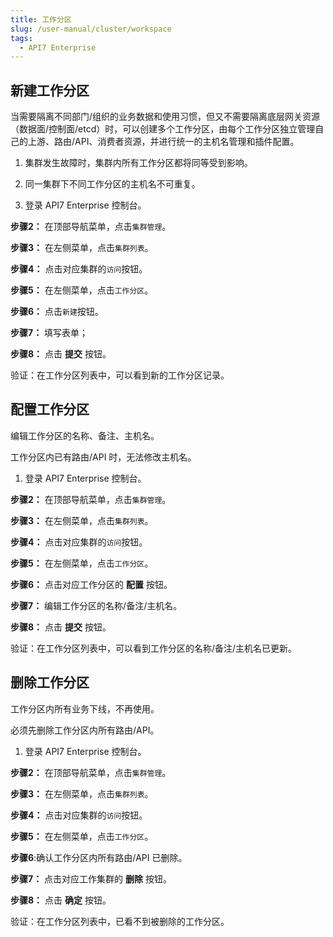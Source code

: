 ```yaml
---
title: 工作分区
slug: /user-manual/cluster/workspace
tags:
  - API7 Enterprise
---
```


## 新建工作分区


当需要隔离不同部门/组织的业务数据和使用习惯，但又不需要隔离底层网关资源（数据面/控制面/etcd）时，可以创建多个工作分区，由每个工作分区独立管理自己的上游、路由/API、消费者资源，并进行统一的主机名管理和插件配置。



1. 集群发生故障时，集群内所有工作分区都将同等受到影响。
2. 同一集群下不同工作分区的主机名不可重复。



1.  登录 API7 Enterprise 控制台。

**步骤2：** 在顶部导航菜单，点击`集群管理`。

**步骤3：** 在左侧菜单，点击`集群列表`。

**步骤4：** 点击对应集群的`访问`按钮。

**步骤5：** 在左侧菜单，点击`工作分区`。

**步骤6：** 点击`新建`按钮。

**步骤7：** 填写表单；

**步骤8：** 点击 **提交** 按钮。

验证：在工作分区列表中，可以看到新的工作分区记录。

## 配置工作分区


编辑工作分区的名称、备注、主机名。



工作分区内已有路由/API 时，无法修改主机名。



1.  登录 API7 Enterprise 控制台。

**步骤2：** 在顶部导航菜单，点击`集群管理`。

**步骤3：** 在左侧菜单，点击`集群列表`。

**步骤4：** 点击对应集群的`访问`按钮。

**步骤5：** 在左侧菜单，点击`工作分区`。

**步骤6：** 点击对应工作分区的 **配置** 按钮。

**步骤7：** 编辑工作分区的名称/备注/主机名。

**步骤8：** 点击 **提交** 按钮。

验证：在工作分区列表中，可以看到工作分区的名称/备注/主机名已更新。

## 删除工作分区


工作分区内所有业务下线，不再使用。



必须先删除工作分区内所有路由/API。



1.  登录 API7 Enterprise 控制台。

**步骤2：** 在顶部导航菜单，点击`集群管理`。

**步骤3：** 在左侧菜单，点击`集群列表`。

**步骤4：** 点击对应集群的`访问`按钮。

**步骤5：** 在左侧菜单，点击`工作分区`。

**步骤6**:确认工作分区内所有路由/API 已删除。

**步骤7：** 点击对应工作集群的 **删除** 按钮。

**步骤8：** 点击 **确定** 按钮。

验证：在工作分区列表中，已看不到被删除的工作分区。
